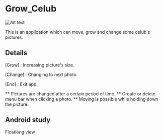 # Grow_Celub
![Alt text](/C:\Users\mypc\Desktop/to/ㅎㅎ.png)

This is an application which can move, grow and change some celub's pictures.

## Details
[Grow] : Increasing picture's size.

[Change] : Changing to next photo.

[End] : Exit app.

** Pictures are changed after a certain period of time. 
** Create or delete menu bar when clicking a photo. 
** Moving is possible while holding down the picture. 

## Android study
Floationg view
